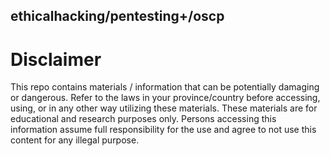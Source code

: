 ## ethicalhacking/pentesting+/oscp 

# Disclaimer
This repo contains materials / information that can be potentially damaging or dangerous. Refer to the laws in your province/country before accessing, using, or in any other way utilizing these materials. These materials are for educational and research purposes only. Persons accessing this information assume full responsibility for the use and agree to not use this content for any illegal purpose.

